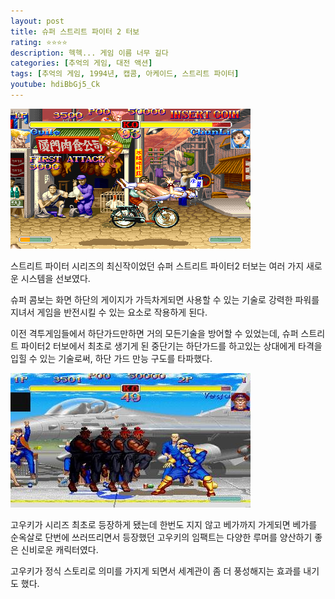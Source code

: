```yaml
---
layout: post
title: 슈퍼 스트리트 파이터 2 터보
rating: ⭐️⭐️⭐️⭐️
description: 헥헥... 게임 이름 너무 길다
categories: [추억의 게임, 대전 액션]
tags: [추억의 게임, 1994년, 캡콤, 아케이드, 스트리트 파이터]
youtube: hdiBbGj5_Ck
---
```


![ssf2t_01](../../img/2002/ssf2t_01.jpg)

스트리트 파이터 시리즈의 최신작이었던 슈퍼 스트리트 파이터2 터보는 여러 가지 새로운 시스템을 선보였다.

슈퍼 콤보는 화면 하단의 게이지가 가득차게되면 사용할 수 있는 기술로 강력한 파워를 지녀서 게임을 반전시킬 수 있는 요소로 작용하게 된다.

이전 격투게임들에서 하단가드만하면 거의 모든기술을 방어할 수 있었는데, 슈퍼 스트리트 파이터2 터보에서 최초로 생기게 된 중단기는 하단가드를 하고있는 상대에게 타격을 입힐 수 있는 기술로써, 하단 가드 만능 구도를 타파했다. 

![ssf2t_02](../../img/2002/ssf2t_02.jpg)

고우키가 시리즈 최초로 등장하게 됐는데 한번도 지지 않고 베가까지 가게되면 베가를 순옥살로 단번에 쓰러뜨리면서 등장했던 고우키의 임팩트는 다양한 루머를 양산하기 좋은 신비로운 캐릭터였다.

고우키가 정식 스토리로 의미를 가지게 되면서 세계관이 좀 더 풍성해지는 효과를 내기도 했다.